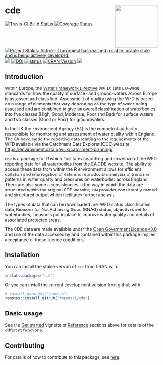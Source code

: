 
<!-- README.md is generated from README.Rmd. Please edit that file -->

# cde <img src="https://docs.ropensci.org/cde/reference/figures/logo.png" align="right" height=140/>

[![Travis-CI Build
Status](https://travis-ci.org/ropensci/cde.svg?branch=master)](https://travis-ci.org/ropensci/cde)
[![Coverage
Status](https://coveralls.io/repos/github/ropensci/cde/badge.svg?branch=master)](https://coveralls.io/github/ropensci/cde?branch=master)
[![Project Status: Active – The project has reached a stable, usable
state and is being actively
developed.](https://www.repostatus.org/badges/latest/active.svg)](https://www.repostatus.org/#active)
[![](https://badges.ropensci.org/284_status.svg)](https://github.com/ropensci/onboarding/issues/284)
[![DOI](https://zenodo.org/badge/92712854.svg)](https://zenodo.org/badge/latestdoi/92712854)
[![status](http://joss.theoj.org/papers/0d35f75e861fcf47556d70571e226589/status.svg)](http://joss.theoj.org/papers/0d35f75e861fcf47556d70571e226589)
[![CRAN
Version](http://www.r-pkg.org/badges/version/cde)](http://www.r-pkg.org/pkg/cde)
[![](http://cranlogs.r-pkg.org/badges/cde)](http://cran.rstudio.com/web/packages/cde/index.html)

## Introduction

Within Europe, the [Water Framework
Directive](http://ec.europa.eu/environment/water/water-framework/index_en.html)
(WFD) sets EU-wide standards for how the quality of surface- and
ground-waters across Europe is assessed and classified. Assessment of
quality using the WFD is based on a range of elements that vary
depending on the type of water being assessed and are combined to give
an overall classification of waterbodies into five classes (High, Good,
Moderate, Poor and Bad) for surface waters and two classes (Good or
Poor) for groundwaters.

In the UK the Environment Agency (EA) is the competent authority
responsible for monitoring and assessment of water quality within
England. The EA have made the reporting data relating to the
requirements of the WFD available via the Catchment Data Explorer (CDE)
website, <https://environment.data.gov.uk/catchment-planning/>.

`cde` is a package for R which facilitates searching and download of the
WFD reporting data for all waterbodies from the EA CDE website. The
ability to access these data from within the R environment allows for
efficient collation and interrogation of data and reproducible analysis
of trends or patterns in water quality and pressures on waterbodies
across England. There are also some inconsistencies in the way in which
the data are structured within the original CDE website; `cde` provides
consistently named and structured output which facilitates further
analysis.

The types of data that can be downloaded are: WFD status classification
data, Reasons for Not Achieving Good (RNAG) status, objectives set for
waterbodies, measures put in place to improve water quality and details
of associated protected areas.

The CDE data are made available under the [Open Government Licence
v3.0](https://www.nationalarchives.gov.uk/doc/open-government-licence/version/3/)
and use of the data accessed by and contained within this package
implies acceptance of these licence conditions.

## Installation

You can install the stable version of `cde` from CRAN with:

``` r
install.packages("cde")
```

Or you can install the current development version from github with:

``` r
# install.packages("remotes")
remotes::install_github("ropensci/cde")
```

## Basic usage

See the [Get started](https://docs.ropensci.org/cde/articles/cde.html)
vignette or
[Reference](https://docs.ropensci.org/cde/reference/index.html) sections
above for details of the different functions.

## Contributing

For details of how to contribute to this package, see
[here](https://docs.ropensci.org/cde/CONTRIBUTING.html).
